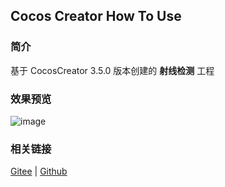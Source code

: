 ## Cocos Creator How To Use

### 简介

基于 CocosCreator 3.5.0 版本创建的 **射线检测** 工程

### 效果预览
![image](../../../gif/20220304/2022030421.gif)

### 相关链接
[Gitee](https://gitee.com/mirrors_cocos-creator/example-3d/blob/master/physics-3d/assets/cases/scenes) | [Github](https://github.com/cocos-creator/example-3d/blob/master/physics-3d/assets/cases/scenes)